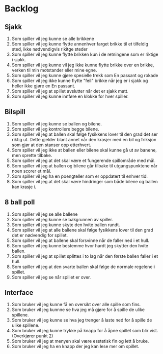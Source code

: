 # Backlog
## Sjakk
1. Som spiller vil jeg kunne se alle brikkene 
2. Som spiller vil jeg kunne flytte annenhver farget brikke til et tilfeldig sted, ikke nødvendigvis rikitge steder
3. Som spiller vil jeg kunne flytte brikken kun i de retningene som er riktige i sjakk.
4. Som spiller vil jeg kunne vil jeg ikke kunne flytte brikke over en brikke, verken til min motstander eller mine egne.
5. Som spiller vil jeg kunne gjøre spesielle trekk som En passant og rokade
6. Som spiller vil jeg ikke kunne flytte "feil" brikke når jeg er i sjakk og heller ikke gjøre en En passant.
7. Som spiller vil jeg at spillet avslutter når det er sjakk matt.
8. Som spiller vil jeg kunne innføre en klokke for hver spiller.

## Bilspill
1. Som spiller vil jeg kunne se ballen og bilene.
2. Som spiller vil jeg kontrollere begge bilene.
3. Som spiller vil jeg at ballen skal følge fysikkens lover til den grad det ser riktig ut. Dette gjelder blant annet når den krasjer med en bil og friksjon som gjør at den stanser opp etterhvert.
4. Som spiller vil jeg ikke at ballen eller bilene skal kunne gå ut av banene, men sprette tilbake.
5. Som spiller vil jeg at det skal være et fungerende spillområde med mål.
6. Som spiller vil jeg at ballen og bilene går tilbake til utgangspunktene når noen scorer et mål.
7. Som spiller vil jeg ha en poengteller som er oppdatert til enhver tid.
8. Som spiller vil jeg at det skal være hindringer som både bilene og ballen kan krasje i.

## 8 ball poll
1. Som spiller vil jeg se alle ballene
2. Som spiller vil jeg kunne se bakgrunnen av spiller.
3. Som spiller vil jeg kunne skyte den hvite ballen rundt.
4. Som spiller vil jeg at alle ballene skal følge fysikkens lover til den grad det er nødvendig for spillet.
5. Som spiller vil jeg at ballene skal forsvinne når de faller ned i et hull.
6. Som spiller vil jeg kunne bestemme hvor hardt jeg skytter den hvite ballen.
7. Som spiller vil jeg at spillet splittes i to lag når den første ballen faller i et hull.
8. Som spiller vil jeg at den svarte ballen skal følge de normale regelene i spillet.
9. Som spiller vil jeg se når spillet er over.


## Interface
1. Som bruker vil jeg kunne få en oversikt over alle spille som fins.
2. Som bruker vil jeg kunnne se hva jeg må gjøre for å spille de ulike spillene.
3. Som bruker vil jeg kunne se hva jeg trenger å laste ned for å spille de ulike spillene.
4. Som bruker vil jeg kunne trykke på knapp for å åpne spillet som blir vist. (Overkjører punkt 2)
5. Som bruker vil jeg at menyen skal være esstetisk fin og lett å bruke.
6. Som bruker vil jeg ha en knapp der jeg kan lese mer om spillet.
